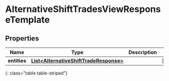 # AlternativeShiftTradesViewResponseTemplate


## Properties

| Name | Type | Description | Notes |
| ------------ | ------------- | ------------- | ------------- |
| **entities** | [**List&lt;AlternativeShiftTradeResponse&gt;**](AlternativeShiftTradeResponse) |  |  [optional] |
{: class="table table-striped"}



